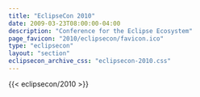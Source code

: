```yaml
---
title: "EclipseCon 2010"
date: 2009-03-23T08:00:00-04:00
description: "Conference for the Eclipse Ecosystem"
page_favicon: "2010/eclipsecon/favicon.ico"
type: "eclipsecon"
layout: "section"
eclipsecon_archive_css: "eclipsecon-2010.css"
---
```


{{< eclipsecon/2010 >}}